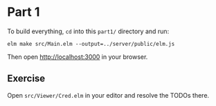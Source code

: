 # Part 1

To build everything, `cd` into this `part1/` directory and run:

```shell
elm make src/Main.elm --output=../server/public/elm.js
```

Then open [http://localhost:3000](http://localhost:3000) in your browser.

## Exercise

Open `src/Viewer/Cred.elm` in your editor and resolve the TODOs there.
